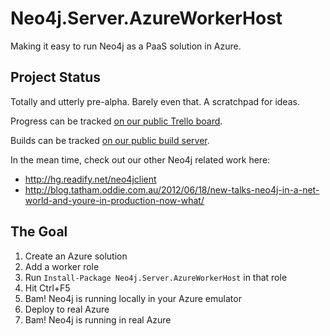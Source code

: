 Neo4j.Server.AzureWorkerHost
============================

Making it easy to run Neo4j as a PaaS solution in Azure.

## Project Status

Totally and utterly pre-alpha. Barely even that. A scratchpad for ideas.

Progress can be tracked [on our public Trello board](https://trello.com/b/b27rGYoY).

Builds can be tracked [on our public build server](https://tc.readifycloud.com/viewType.html?buildTypeId=bt11&guest=1).

In the mean time, check out our other Neo4j related work here:

* http://hg.readify.net/neo4jclient
* http://blog.tatham.oddie.com.au/2012/06/18/new-talks-neo4j-in-a-net-world-and-youre-in-production-now-what/

## The Goal

1. Create an Azure solution
2. Add a worker role
3. Run `Install-Package Neo4j.Server.AzureWorkerHost` in that role
4. Hit Ctrl+F5
5. Bam! Neo4j is running locally in your Azure emulator
6. Deploy to real Azure
7. Bam! Neo4j is running in real Azure

